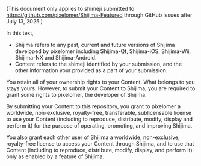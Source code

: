 (This document only applies to shimeji submitted to https://github.com/pixelomer/Shijima-Featured through GitHub issues after July 13, 2025.)

In this text,

- Shijima refers to any past, current and future versions of Shijima developed by pixelomer including Shijima-Qt, Shijima-iOS, Shijima-Wii, Shijima-NX and Shijima-Android.
- Content refers to the shimeji identified by your submission, and the other information your provided as a part of your submission.

You retain all of your ownership rights to your Content. What belongs to
you stays yours. However, to submit your Content to Shijima, you are
required to grant some rights to pixelomer, the developer of Shijima.

By submitting your Content to this repository, you grant to pixelomer
a worldwide, non-exclusive, royalty-free, transferable, sublicensable
license to use your Content (including to reproduce, distribute, modify,
display and perform it) for the purpose of operating, promoting, and
improving Shijima.

You also grant each other user of Shijima a worldwide, non-exclusive,
royalty-free license to access your Content through Shijima, and to use
that Content (including to reproduce, distribute, modify, display, and
perform it) only as enabled by a feature of Shijima.
